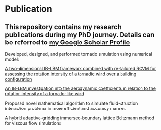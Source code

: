 # Publication

## This repository contains my research publications during my PhD journey. Details can be referred to [my Google Scholar Profile](https://scholar.google.ca/citations?user=a1iixIIAAAAJ&hl=en)


Developed, designed, and performed tornado simulation using numerical model:

[A two-dimensional IB-LBM framework combined with re-tailored RCVM for assessing the rotation intensity of a tornadic wind over a building configuration](https://github.com/Xixiong-Guo/Publication/blob/master/Xixiong_Guo%20et%20al._A%20two-dimensional%20IB-LBM%20framework%20combined%20with%20re-tailored%20RCVM%20for%20assessing%20the%20rotation%20intensity%20of%20a%20tornadic%20wind%20over%20a%20building%20configuration.pdf)

[An IB-LBM investigation into the aerodynamic coefficients in relation to the rotation intensity of a tornado-like wind](https://github.com/Xixiong-Guo/Publication/blob/master/Xixiong_Guo%20et%20al._An%20IB-LBM%20investigation%20into%20the%20aerodynamic%20coefficients%20in%20relation%20to%20the%20rotation%20intensity%20of%20a%20tornado-like%20wind.pdf)

Proposed novel mathematical algorithm to simulate fluid-struction interaction problems in more efficient and accuracy manner:

A hybrid adaptive-gridding immersed-boundary lattice Boltzmann method for viscous flow simulations

